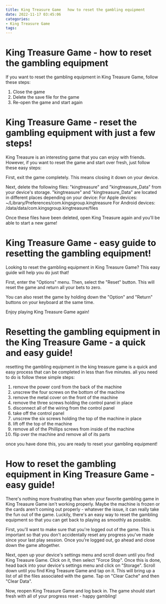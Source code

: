 ```yaml
---
title: King Treasure Game   how to reset the gambling equipment 
date: 2022-11-17 03:45:06
categories:
- King Treasure Game
tags:
---
```



#  King Treasure Game - how to reset the gambling equipment 

If you want to reset the gambling equipment in King Treasure Game, follow these steps:
1) Close the game
2) Delete the save file for the game
3) Re-open the game and start again

#  King Treasure Game - reset the gambling equipment with just a few steps! 

King Treasure is an interesting game that you can enjoy with friends. However, if you want to reset the game and start over fresh, just follow these easy steps: 

First, exit the game completely. This means closing it down on your device. 

Next, delete the following files: "kingtreasure" and "kingtreasure_Data" from your device's storage. 
"kingtreasure" and "kingtreasure_Data" are located in different places depending on your device: 
For Apple devices: ~/Library/Preferences/com.kingsgroup.kingtreasure
For Android devices: /data/data/com.kingsgroup.kingtreasure/files

Once these files have been deleted, open King Treasure again and you'll be able to start a new game!

#  King Treasure Game - easy guide to resetting the gambling equipment! 

Looking to reset the gambling equipment in King Treasure Game? This easy guide will help you do just that!

First, enter the "Options" menu. Then, select the "Reset" button. This will reset the game and return all your bets to zero.

You can also reset the game by holding down the "Option" and "Return" buttons on your keyboard at the same time.

Enjoy playing King Treasure Game again!

#   Resetting the gambling equipment in the King Treasure Game - a quick and easy guide! 

 resetting the gambling equipment in the king treasure game is a quick and easy process that can be completed in less than five minutes. all you need to do is follow these simple steps:

1. remove the power cord from the back of the machine
2. unscrew the four screws on the bottom of the machine
3. remove the metal cover on the front of the machine
4. remove the three screws holding the control panel in place
5. disconnect all of the wiring from the control panel
6. take off the control panel
7. unscrew the six screws holding the top of the machine in place
8. lift off the top of the machine
9. remove all of the Phillips screws from inside of the machine
10. flip over the machine and remove all of its parts

 once you have done this, you are ready to reset your gambling equipment!

#  How to reset the gambling equipment in King Treasure Game - easy guide!

There's nothing more frustrating than when your favorite gambling game in King Treasure Game isn't working properly. Maybe the machine is frozen or the cards aren't coming out properly - whatever the issue, it can really take the fun out of the game. Luckily, there's an easy way to reset the gambling equipment so that you can get back to playing as smoothly as possible.

First, you'll want to make sure that you're logged out of the game. This is important so that you don't accidentally reset any progress you've made since your last play session. Once you're logged out, go ahead and close down the game altogether.

Next, open up your device's settings menu and scroll down until you find King Treasure Game. Click on it, then select "Force Stop". Once this is done, head back into your device's settings menu and click on "Storage". Scroll down until you find King Treasure Game and tap on it. This will bring up a list of all the files associated with the game. Tap on "Clear Cache" and then "Clear Data".

Now, reopen King Treasure Game and log back in. The game should start fresh with all of your progress reset - happy gambling!